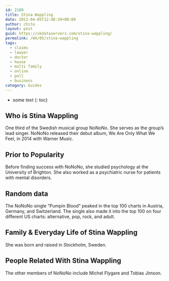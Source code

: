 ```yaml
---
id: 2100
title: Stina Wappling
date: 2012-04-05T12:48:59+00:00
author: chito
layout: post
guid: https://ukdataservers.com/stina-wappling/
permalink: /04/05/stina-wappling
tags:
  - claims
  - lawyer
  - doctor
  - house
  - multi family
  - online
  - poll
  - business
category: Guides
---
```


* some text
{: toc}
          
          
## Who is  Stina Wappling
                  
                  
                  
One third of the Swedish musical group NoNoNo. She serves as the group&#8217;s lead singer. NoNoNo released their debut album, We Are Only What We Feel, in 2014 with Warner Music. 
                  
                
                
                
## Prior to Popularity 
                  
                  
                  
Before finding success with NoNoNo, she studied psychology at the University of Brighton. She also worked as a psychiatric nurse for patients with mental disorders. 
                  
                
                
                
## Random data 
                  
                  
                  
The NoNoNo single &#8220;Pumpin Blood&#8221; peaked in the top 100 charts in Austria, Germany, and Switzerland. The single also made it into the top 100 on four different US charts: alternative, pop, rock, and adult. 
                  
                
                
                
## Family & Everyday Life of Stina Wappling
                  
                  
                  
She was born and raised in Stockholm, Sweden. 
                  
                
                
                
## People Related With  Stina Wappling
                  
                  
                  
The other members of NoNoNo include Michel Flygare and Tobias Jimson. 
                  
                
              
            
          
          
          
    
    
  
